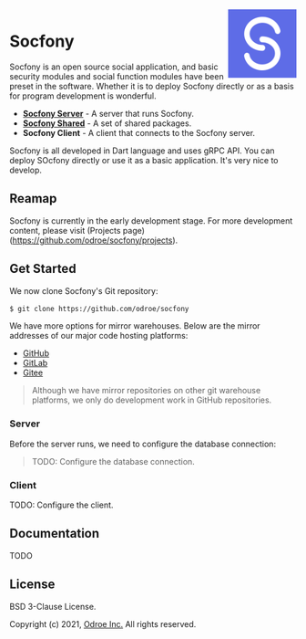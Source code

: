 <img align="right" width="120px" src="graphs/logo.png" alt="Socfony Logo">

# Socfony

Socfony is an open source social application, and basic security modules and social function modules have been preset in the software. Whether it is to deploy Socfony directly or as a basis for program development is wonderful.

- [**Socfony Server**](server) - A server that runs Socfony.
- [**Socfony Shared**](shared) - A set of shared packages.
- **Socfony Client** - A client that connects to the Socfony server.

Socfony is all developed in Dart language and uses gRPC API. You can deploy SOcfony directly or use it as a basic application. It's very nice to develop.

## Reamap

Socfony is currently in the early development stage. For more development content, please visit (Projects page)(https://github.com/odroe/socfony/projects).

## Get Started

We now clone Socfony's Git repository:

```bash
$ git clone https://github.com/odroe/socfony
```

We have more options for mirror warehouses. Below are the mirror addresses of our major code hosting platforms:

- [GitHub](https://github.com/odroe/socfony)
- [GitLab](https://gitlab.com/odroe/socfony)
- [Gitee](https://gitee.com/odroe/socfony)

> Although we have mirror repositories on other git warehouse platforms, we only do development work in GitHub repositories.

### Server

Before the server runs, we need to configure the database connection:

> TODO: Configure the database connection.

### Client

TODO: Configure the client.

## Documentation

TODO

## License

BSD 3-Clause License.

Copyright (c) 2021, [Odroe Inc.](https://odroe.com) All rights reserved.
